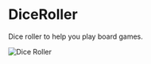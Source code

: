 # DiceRoller
Dice roller to help you play board games.


![Dice Roller](https://user-images.githubusercontent.com/86685007/143948916-60b520f7-bf06-40a3-9f20-72bc6f4343d8.png)
